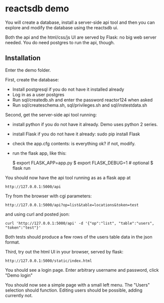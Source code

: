 

reactsdb demo
=============

You will create a database, install a server-side api tool and then
you can explore and modify the database using the reactsdb ui.

Both the api and the html/css/js UI are served by Flask: no big
web server needed. You do need postgres to run the api, though.

## Installation

Enter the demo folder.

First, create the database:
  * Install postgresql if you do not have it installed already
  * Log in as a user postgres
  * Run sql/createdb.sh and enter the password reactor124 when asked
  * Run sql/createschema.sh, sql/privileges.sh and sql/instestdata.sh  

Second, get the server-side api tool running:

  * install python if you do not have it already. Demo uses python 2 series.
  * install Flask if you do not have it already: sudo pip install Flask
  * check the app.cfg contents: is everything ok? if not, modify.
  * run the flask app, like this:

    $ export FLASK_APP=app.py
    $ export FLASK_DEBUG=1  # optional
    $ flask run

You should now have the api tool running as as a flask app at

    http://127.0.0.1:5000/api

Try from the browser with cgi parameters:

    http://127.0.0.1:5000/api?op=list&table=locations&token=test

and using curl and posted json:

    curl 'http://127.0.0.1:5000/api' -d '{"op":"list", "table":"users", "token":"test"}'  

Both tests should produce a few rows of the users table data in the json format.

Third, try out the html UI in your browser, served by flask:

    http://127.0.0.1:5000/static/index.html

You should see a login page. Enter arbitrary username and password, click "Demo login"

You should now see a simple page with a small left menu. The "Users" selection should function.
Editing users should be possible, adding currently not.





